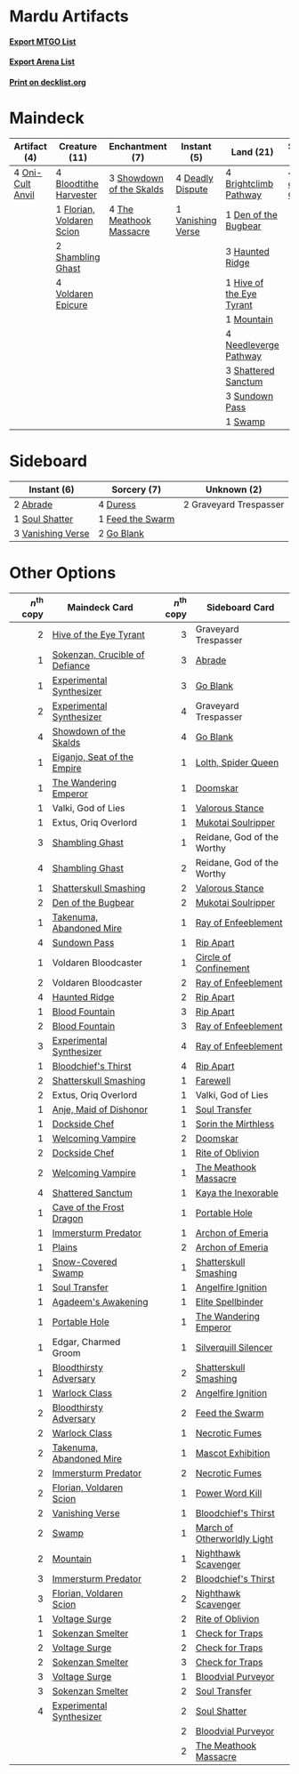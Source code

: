 # Mardu Artifacts

#### [Export MTGO List](../collection/Mardu%20Artifacts/Mardu%20Artifacts.txt)
#### [Export Arena List](../collection/Mardu%20Artifacts/Mardu%20Artifacts_arena.txt)
#### [Print on decklist.org](http://decklist.org/?deckmain=4%09Blightstep%20Pathway%0A4%09Bloodtithe%20Harvester%0A4%09Brightclimb%20Pathway%0A4%09Deadly%20Dispute%0A1%09Den%20of%20the%20Bugbear%0A1%09Florian,%20Voldaren%20Scion%0A3%09Haunted%20Ridge%0A1%09Hive%20of%20the%20Eye%20Tyrant%0A1%09Mountain%0A4%09Needleverge%20Pathway%0A4%09Oni-Cult%20Anvil%0A4%09Rite%20of%20Oblivion%0A2%09Shambling%20Ghast%0A3%09Shattered%20Sanctum%0A3%09Showdown%20of%20the%20Skalds%0A3%09Sundown%20Pass%0A1%09Swamp%0A4%09The%20Meathook%20Massacre%0A1%09Vanishing%20Verse%0A4%09Voldaren%20Epicure%0A4%09Wedding%20Announcement&deckside=2%09Abrade%0A4%09Duress%0A1%09Feed%20the%20Swarm%0A2%09Go%20Blank%0A2%09Graveyard%20Trespasser%0A1%09Soul%20Shatter%0A3%09Vanishing%20Verse)
# Maindeck

|                                       Artifact (4)                                        |                                           Creature (11)                                            |                                          Enchantment (7)                                          |                                        Instant (5)                                         |                                             Land (21)                                             |                                         Sorcery (4)                                         |     Unknown (8)      |
|-------------------------------------------------------------------------------------------|----------------------------------------------------------------------------------------------------|---------------------------------------------------------------------------------------------------|--------------------------------------------------------------------------------------------|---------------------------------------------------------------------------------------------------|---------------------------------------------------------------------------------------------|----------------------|
|4 [Oni-Cult Anvil](http://gatherer.wizards.com/Pages/Card/Details.aspx?multiverseid=548543)|4 [Bloodtithe Harvester](http://gatherer.wizards.com/Pages/Card/Details.aspx?multiverseid=541102)   |3 [Showdown of the Skalds](http://gatherer.wizards.com/Pages/Card/Details.aspx?multiverseid=503845)|4 [Deadly Dispute](http://gatherer.wizards.com/Pages/Card/Details.aspx?multiverseid=527381) |4 [Brightclimb Pathway](http://gatherer.wizards.com/Pages/Card/Details.aspx?multiverseid=491911)   |4 [Rite of Oblivion](http://gatherer.wizards.com/Pages/Card/Details.aspx?multiverseid=535033)|4 Blightstep Pathway  |
|                                                                                           |1 [Florian, Voldaren Scion](http://gatherer.wizards.com/Pages/Card/Details.aspx?multiverseid=535017)|4 [The Meathook Massacre](http://gatherer.wizards.com/Pages/Card/Details.aspx?multiverseid=534886) |1 [Vanishing Verse](http://gatherer.wizards.com/Pages/Card/Details.aspx?multiverseid=513736)|1 [Den of the Bugbear](http://gatherer.wizards.com/Pages/Card/Details.aspx?multiverseid=527541)    |                                                                                             |4 Wedding Announcement|
|                                                                                           |2 [Shambling Ghast](http://gatherer.wizards.com/Pages/Card/Details.aspx?multiverseid=527406)        |                                                                                                   |                                                                                            |3 [Haunted Ridge](http://gatherer.wizards.com/Pages/Card/Details.aspx?multiverseid=535061)         |                                                                                             |                      |
|                                                                                           |4 [Voldaren Epicure](http://gatherer.wizards.com/Pages/Card/Details.aspx?multiverseid=541041)       |                                                                                                   |                                                                                            |1 [Hive of the Eye Tyrant](http://gatherer.wizards.com/Pages/Card/Details.aspx?multiverseid=527545)|                                                                                             |                      |
|                                                                                           |                                                                                                    |                                                                                                   |                                                                                            |1 [Mountain](http://gatherer.wizards.com/Pages/Card/Details.aspx?multiverseid=439859)              |                                                                                             |                      |
|                                                                                           |                                                                                                    |                                                                                                   |                                                                                            |4 [Needleverge Pathway](http://gatherer.wizards.com/Pages/Card/Details.aspx?multiverseid=491918)   |                                                                                             |                      |
|                                                                                           |                                                                                                    |                                                                                                   |                                                                                            |3 [Shattered Sanctum](http://gatherer.wizards.com/Pages/Card/Details.aspx?multiverseid=541140)     |                                                                                             |                      |
|                                                                                           |                                                                                                    |                                                                                                   |                                                                                            |3 [Sundown Pass](http://gatherer.wizards.com/Pages/Card/Details.aspx?multiverseid=541142)          |                                                                                             |                      |
|                                                                                           |                                                                                                    |                                                                                                   |                                                                                            |1 [Swamp](http://gatherer.wizards.com/Pages/Card/Details.aspx?multiverseid=439858)                 |                                                                                             |                      |


# Sideboard

|                                        Instant (6)                                         |                                        Sorcery (7)                                        |     Unknown (2)      |
|--------------------------------------------------------------------------------------------|-------------------------------------------------------------------------------------------|----------------------|
|2 [Abrade](http://gatherer.wizards.com/Pages/Card/Details.aspx?multiverseid=430772)         |4 [Duress](http://gatherer.wizards.com/Pages/Card/Details.aspx?multiverseid=14557)         |2 Graveyard Trespasser|
|1 [Soul Shatter](http://gatherer.wizards.com/Pages/Card/Details.aspx?multiverseid=491765)   |1 [Feed the Swarm](http://gatherer.wizards.com/Pages/Card/Details.aspx?multiverseid=491737)|                      |
|3 [Vanishing Verse](http://gatherer.wizards.com/Pages/Card/Details.aspx?multiverseid=513736)|2 [Go Blank](http://gatherer.wizards.com/Pages/Card/Details.aspx?multiverseid=513549)      |                      |


# Other Options

|*n*<sup>th</sup> copy|                                              Maindeck Card                                              |*n*<sup>th</sup> copy|                                            Sideboard Card                                            |
|--------------------:|---------------------------------------------------------------------------------------------------------|--------------------:|------------------------------------------------------------------------------------------------------|
|                    2|[Hive of the Eye Tyrant](http://gatherer.wizards.com/Pages/Card/Details.aspx?multiverseid=527545)        |                    3|Graveyard Trespasser                                                                                  |
|                    1|[Sokenzan, Crucible of Defiance](http://gatherer.wizards.com/Pages/Card/Details.aspx?multiverseid=548589)|                    3|[Abrade](http://gatherer.wizards.com/Pages/Card/Details.aspx?multiverseid=430772)                     |
|                    1|[Experimental Synthesizer](http://gatherer.wizards.com/Pages/Card/Details.aspx?multiverseid=548440)      |                    3|[Go Blank](http://gatherer.wizards.com/Pages/Card/Details.aspx?multiverseid=513549)                   |
|                    2|[Experimental Synthesizer](http://gatherer.wizards.com/Pages/Card/Details.aspx?multiverseid=548440)      |                    4|Graveyard Trespasser                                                                                  |
|                    4|[Showdown of the Skalds](http://gatherer.wizards.com/Pages/Card/Details.aspx?multiverseid=503845)        |                    4|[Go Blank](http://gatherer.wizards.com/Pages/Card/Details.aspx?multiverseid=513549)                   |
|                    1|[Eiganjo, Seat of the Empire](http://gatherer.wizards.com/Pages/Card/Details.aspx?multiverseid=548581)   |                    1|[Lolth, Spider Queen](http://gatherer.wizards.com/Pages/Card/Details.aspx?multiverseid=527399)        |
|                    1|[The Wandering Emperor](http://gatherer.wizards.com/Pages/Card/Details.aspx?multiverseid=548337)         |                    1|[Doomskar](http://gatherer.wizards.com/Pages/Card/Details.aspx?multiverseid=503613)                   |
|                    1|Valki, God of Lies                                                                                       |                    1|[Valorous Stance](http://gatherer.wizards.com/Pages/Card/Details.aspx?multiverseid=391950)            |
|                    1|Extus, Oriq Overlord                                                                                     |                    1|[Mukotai Soulripper](http://gatherer.wizards.com/Pages/Card/Details.aspx?multiverseid=548413)         |
|                    3|[Shambling Ghast](http://gatherer.wizards.com/Pages/Card/Details.aspx?multiverseid=527406)               |                    1|Reidane, God of the Worthy                                                                            |
|                    4|[Shambling Ghast](http://gatherer.wizards.com/Pages/Card/Details.aspx?multiverseid=527406)               |                    2|Reidane, God of the Worthy                                                                            |
|                    1|[Shatterskull Smashing](http://gatherer.wizards.com/Pages/Card/Details.aspx?multiverseid=491802)         |                    2|[Valorous Stance](http://gatherer.wizards.com/Pages/Card/Details.aspx?multiverseid=391950)            |
|                    2|[Den of the Bugbear](http://gatherer.wizards.com/Pages/Card/Details.aspx?multiverseid=527541)            |                    2|[Mukotai Soulripper](http://gatherer.wizards.com/Pages/Card/Details.aspx?multiverseid=548413)         |
|                    1|[Takenuma, Abandoned Mire](http://gatherer.wizards.com/Pages/Card/Details.aspx?multiverseid=548591)      |                    1|[Ray of Enfeeblement](http://gatherer.wizards.com/Pages/Card/Details.aspx?multiverseid=527403)        |
|                    4|[Sundown Pass](http://gatherer.wizards.com/Pages/Card/Details.aspx?multiverseid=541142)                  |                    1|[Rip Apart](http://gatherer.wizards.com/Pages/Card/Details.aspx?multiverseid=513717)                  |
|                    1|Voldaren Bloodcaster                                                                                     |                    1|[Circle of Confinement](http://gatherer.wizards.com/Pages/Card/Details.aspx?multiverseid=540834)      |
|                    2|Voldaren Bloodcaster                                                                                     |                    2|[Ray of Enfeeblement](http://gatherer.wizards.com/Pages/Card/Details.aspx?multiverseid=527403)        |
|                    4|[Haunted Ridge](http://gatherer.wizards.com/Pages/Card/Details.aspx?multiverseid=535061)                 |                    2|[Rip Apart](http://gatherer.wizards.com/Pages/Card/Details.aspx?multiverseid=513717)                  |
|                    1|[Blood Fountain](http://gatherer.wizards.com/Pages/Card/Details.aspx?multiverseid=540939)                |                    3|[Rip Apart](http://gatherer.wizards.com/Pages/Card/Details.aspx?multiverseid=513717)                  |
|                    2|[Blood Fountain](http://gatherer.wizards.com/Pages/Card/Details.aspx?multiverseid=540939)                |                    3|[Ray of Enfeeblement](http://gatherer.wizards.com/Pages/Card/Details.aspx?multiverseid=527403)        |
|                    3|[Experimental Synthesizer](http://gatherer.wizards.com/Pages/Card/Details.aspx?multiverseid=548440)      |                    4|[Ray of Enfeeblement](http://gatherer.wizards.com/Pages/Card/Details.aspx?multiverseid=527403)        |
|                    1|[Bloodchief's Thirst](http://gatherer.wizards.com/Pages/Card/Details.aspx?multiverseid=491729)           |                    4|[Rip Apart](http://gatherer.wizards.com/Pages/Card/Details.aspx?multiverseid=513717)                  |
|                    2|[Shatterskull Smashing](http://gatherer.wizards.com/Pages/Card/Details.aspx?multiverseid=491802)         |                    1|[Farewell](http://gatherer.wizards.com/Pages/Card/Details.aspx?multiverseid=548306)                   |
|                    2|Extus, Oriq Overlord                                                                                     |                    1|Valki, God of Lies                                                                                    |
|                    1|[Anje, Maid of Dishonor](http://gatherer.wizards.com/Pages/Card/Details.aspx?multiverseid=541101)        |                    1|[Soul Transfer](http://gatherer.wizards.com/Pages/Card/Details.aspx?multiverseid=548423)              |
|                    1|[Dockside Chef](http://gatherer.wizards.com/Pages/Card/Details.aspx?multiverseid=548391)                 |                    1|[Sorin the Mirthless](http://gatherer.wizards.com/Pages/Card/Details.aspx?multiverseid=540983)        |
|                    1|[Welcoming Vampire](http://gatherer.wizards.com/Pages/Card/Details.aspx?multiverseid=540882)             |                    2|[Doomskar](http://gatherer.wizards.com/Pages/Card/Details.aspx?multiverseid=503613)                   |
|                    2|[Dockside Chef](http://gatherer.wizards.com/Pages/Card/Details.aspx?multiverseid=548391)                 |                    1|[Rite of Oblivion](http://gatherer.wizards.com/Pages/Card/Details.aspx?multiverseid=535033)           |
|                    2|[Welcoming Vampire](http://gatherer.wizards.com/Pages/Card/Details.aspx?multiverseid=540882)             |                    1|[The Meathook Massacre](http://gatherer.wizards.com/Pages/Card/Details.aspx?multiverseid=534886)      |
|                    4|[Shattered Sanctum](http://gatherer.wizards.com/Pages/Card/Details.aspx?multiverseid=541140)             |                    1|[Kaya the Inexorable](http://gatherer.wizards.com/Pages/Card/Details.aspx?multiverseid=503834)        |
|                    1|[Cave of the Frost Dragon](http://gatherer.wizards.com/Pages/Card/Details.aspx?multiverseid=527540)      |                    1|[Portable Hole](http://gatherer.wizards.com/Pages/Card/Details.aspx?multiverseid=527320)              |
|                    1|[Immersturm Predator](http://gatherer.wizards.com/Pages/Card/Details.aspx?multiverseid=503830)           |                    1|[Archon of Emeria](http://gatherer.wizards.com/Pages/Card/Details.aspx?multiverseid=495594)           |
|                    1|[Plains](http://gatherer.wizards.com/Pages/Card/Details.aspx?multiverseid=439856)                        |                    2|[Archon of Emeria](http://gatherer.wizards.com/Pages/Card/Details.aspx?multiverseid=495594)           |
|                    1|[Snow-Covered Swamp](http://gatherer.wizards.com/Pages/Card/Details.aspx?multiverseid=121256)            |                    1|[Shatterskull Smashing](http://gatherer.wizards.com/Pages/Card/Details.aspx?multiverseid=491802)      |
|                    1|[Soul Transfer](http://gatherer.wizards.com/Pages/Card/Details.aspx?multiverseid=548423)                 |                    1|[Angelfire Ignition](http://gatherer.wizards.com/Pages/Card/Details.aspx?multiverseid=535000)         |
|                    1|[Agadeem's Awakening](http://gatherer.wizards.com/Pages/Card/Details.aspx?multiverseid=491723)           |                    1|[Elite Spellbinder](http://gatherer.wizards.com/Pages/Card/Details.aspx?multiverseid=513494)          |
|                    1|[Portable Hole](http://gatherer.wizards.com/Pages/Card/Details.aspx?multiverseid=527320)                 |                    1|[The Wandering Emperor](http://gatherer.wizards.com/Pages/Card/Details.aspx?multiverseid=548337)      |
|                    1|Edgar, Charmed Groom                                                                                     |                    1|[Silverquill Silencer](http://gatherer.wizards.com/Pages/Card/Details.aspx?multiverseid=513726)       |
|                    1|[Bloodthirsty Adversary](http://gatherer.wizards.com/Pages/Card/Details.aspx?multiverseid=534905)        |                    2|[Shatterskull Smashing](http://gatherer.wizards.com/Pages/Card/Details.aspx?multiverseid=491802)      |
|                    1|[Warlock Class](http://gatherer.wizards.com/Pages/Card/Details.aspx?multiverseid=527412)                 |                    2|[Angelfire Ignition](http://gatherer.wizards.com/Pages/Card/Details.aspx?multiverseid=535000)         |
|                    2|[Bloodthirsty Adversary](http://gatherer.wizards.com/Pages/Card/Details.aspx?multiverseid=534905)        |                    2|[Feed the Swarm](http://gatherer.wizards.com/Pages/Card/Details.aspx?multiverseid=491737)             |
|                    2|[Warlock Class](http://gatherer.wizards.com/Pages/Card/Details.aspx?multiverseid=527412)                 |                    1|[Necrotic Fumes](http://gatherer.wizards.com/Pages/Card/Details.aspx?multiverseid=513555)             |
|                    2|[Takenuma, Abandoned Mire](http://gatherer.wizards.com/Pages/Card/Details.aspx?multiverseid=548591)      |                    1|[Mascot Exhibition](http://gatherer.wizards.com/Pages/Card/Details.aspx?multiverseid=513481)          |
|                    2|[Immersturm Predator](http://gatherer.wizards.com/Pages/Card/Details.aspx?multiverseid=503830)           |                    2|[Necrotic Fumes](http://gatherer.wizards.com/Pages/Card/Details.aspx?multiverseid=513555)             |
|                    2|[Florian, Voldaren Scion](http://gatherer.wizards.com/Pages/Card/Details.aspx?multiverseid=535017)       |                    1|[Power Word Kill](http://gatherer.wizards.com/Pages/Card/Details.aspx?multiverseid=527401)            |
|                    2|[Vanishing Verse](http://gatherer.wizards.com/Pages/Card/Details.aspx?multiverseid=513736)               |                    1|[Bloodchief's Thirst](http://gatherer.wizards.com/Pages/Card/Details.aspx?multiverseid=491729)        |
|                    2|[Swamp](http://gatherer.wizards.com/Pages/Card/Details.aspx?multiverseid=439858)                         |                    1|[March of Otherworldly Light](http://gatherer.wizards.com/Pages/Card/Details.aspx?multiverseid=548321)|
|                    2|[Mountain](http://gatherer.wizards.com/Pages/Card/Details.aspx?multiverseid=439859)                      |                    1|[Nighthawk Scavenger](http://gatherer.wizards.com/Pages/Card/Details.aspx?multiverseid=491752)        |
|                    3|[Immersturm Predator](http://gatherer.wizards.com/Pages/Card/Details.aspx?multiverseid=503830)           |                    2|[Bloodchief's Thirst](http://gatherer.wizards.com/Pages/Card/Details.aspx?multiverseid=491729)        |
|                    3|[Florian, Voldaren Scion](http://gatherer.wizards.com/Pages/Card/Details.aspx?multiverseid=535017)       |                    2|[Nighthawk Scavenger](http://gatherer.wizards.com/Pages/Card/Details.aspx?multiverseid=491752)        |
|                    1|[Voltage Surge](http://gatherer.wizards.com/Pages/Card/Details.aspx?multiverseid=548476)                 |                    2|[Rite of Oblivion](http://gatherer.wizards.com/Pages/Card/Details.aspx?multiverseid=535033)           |
|                    1|[Sokenzan Smelter](http://gatherer.wizards.com/Pages/Card/Details.aspx?multiverseid=548469)              |                    1|[Check for Traps](http://gatherer.wizards.com/Pages/Card/Details.aspx?multiverseid=527379)            |
|                    2|[Voltage Surge](http://gatherer.wizards.com/Pages/Card/Details.aspx?multiverseid=548476)                 |                    2|[Check for Traps](http://gatherer.wizards.com/Pages/Card/Details.aspx?multiverseid=527379)            |
|                    2|[Sokenzan Smelter](http://gatherer.wizards.com/Pages/Card/Details.aspx?multiverseid=548469)              |                    3|[Check for Traps](http://gatherer.wizards.com/Pages/Card/Details.aspx?multiverseid=527379)            |
|                    3|[Voltage Surge](http://gatherer.wizards.com/Pages/Card/Details.aspx?multiverseid=548476)                 |                    1|[Bloodvial Purveyor](http://gatherer.wizards.com/Pages/Card/Details.aspx?multiverseid=540943)         |
|                    3|[Sokenzan Smelter](http://gatherer.wizards.com/Pages/Card/Details.aspx?multiverseid=548469)              |                    2|[Soul Transfer](http://gatherer.wizards.com/Pages/Card/Details.aspx?multiverseid=548423)              |
|                    4|[Experimental Synthesizer](http://gatherer.wizards.com/Pages/Card/Details.aspx?multiverseid=548440)      |                    2|[Soul Shatter](http://gatherer.wizards.com/Pages/Card/Details.aspx?multiverseid=491765)               |
|                     |                                                                                                         |                    2|[Bloodvial Purveyor](http://gatherer.wizards.com/Pages/Card/Details.aspx?multiverseid=540943)         |
|                     |                                                                                                         |                    2|[The Meathook Massacre](http://gatherer.wizards.com/Pages/Card/Details.aspx?multiverseid=534886)      |

